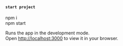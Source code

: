 #### `start project`
npm i <br>
npm start <br>

Runs the app in the development mode.\
Open [http://localhost:3000](http://localhost:3000) to view it in your browser.
